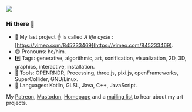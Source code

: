 ![](https://hamoid.com/code/2022-a-l1f3/ALifeCycle_2023-07-16_11-26.jpg)

### Hi there 👋

- 🔭 My last project ☝️ is called _A life cycle_ : [https://vimeo.com/845233469](https://vimeo.com/845233469).
- 😄 Pronouns: he/him.
- #️⃣ Tags: generative, algorithmic, art, sonification, visualization, 2D, 3D, graphics, interactive, installation.
- 🔨 Tools: OPENRNDR, Processing, three.js, pixi.js, openFrameworks, SuperCollider, GNU/Linux.
- 💬 Languages: Kotlin, GLSL, Java, C++, JavaScript.

My [Patreon](https://www.patreon.com/funprogramming), [Mastodon](https://genart.social/@hamoid), [Homepage](https://hamoid.com) and a [mailing list](buttondown.email/hamoid) to hear about my art projects.
